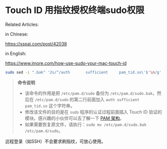 # Touch ID 用指纹授权终端sudo权限

Related Articles:

in Chinese:

https://sspai.com/post/42038

in English:

https://www.imore.com/how-use-sudo-your-mac-touch-id

```bash
sudo sed -i ".bak" '2s/^/auth       sufficient     pam_tid.so\'$'\n/g' /etc/pam.d/sudo
```

> **命令说明**
>
> - 该命令的作用是把 `/etc/pam.d/sudo` 备份为 `/etc/pam.d/sudo.bak`，然后在 `/etc/pam.d/sudo` 的第二行前面加入 `auth sufficient pam_tid.so` 这个字符串。
> - 修改该文件的目的是在 `sudo` 程序的认证过程前面插入 Touch ID 验证的模块。感兴趣的小伙伴可以去了解一下 [PAM 架构](http://www.infoq.com/cn/articles/wjl-linux-pluggable-authentication-module)。
> - 如果需要恢复原文件，请执行：`sudo mv /etc/pam.d/sudo.bak /etc/pam.d/sudo`。

远程登录（如SSH）不会要求刷指纹，可放心使用。
